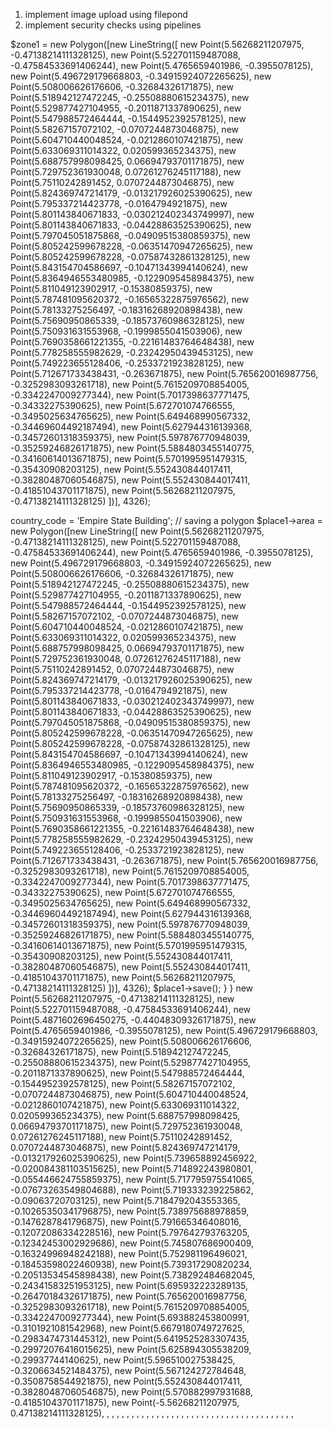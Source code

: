 1. implement image upload using filepond
2. implement security checks using pipelines

$zone1 = new Polygon([new LineString([
new Point(5.56268211207975, -0.47138214111328125),
new Point(5.522701159487088, -0.47584533691406244),
new Point(5.4765659401986, -0.3955078125),
new Point(5.496729179668803, -0.34915924072265625),
new Point(5.508006626176606, -0.32684326171875),
new Point(5.518942127472245, -0.25508880615234375),
new Point(5.529877427104955, -0.2011871337890625),
new Point(5.547988572464444, -0.1544952392578125),
new Point(5.58267157072102, -0.0707244873046875),
new Point(5.604710440048524, -0.0212860107421875),
new Point(5.633069311014322, 0.020599365234375),
new Point(5.688757998098425, 0.06694793701171875),
new Point(5.729752361930048, 0.07261276245117188),
new Point(5.75110242891452, 0.0707244873046875),
new Point(5.824369747214179, -0.013217926025390625),
new Point(5.795337214423778, -0.0164794921875),
new Point(5.801143840671833, -0.030212402343749997),
new Point(5.801143840671833, -0.04428863525390625),
new Point(5.797045051875868, -0.04909515380859375),
new Point(5.805242599678228, -0.06351470947265625),
new Point(5.805242599678228, -0.07587432861328125),
new Point(5.843154704586697, -0.10471343994140624),
new Point(5.8364946553480985, -0.1229095458984375),
new Point(5.811049123902917, -0.15380859375),
new Point(5.787481095620372, -0.16565322875976562),
new Point(5.78133275256497, -0.18316268920898438),
new Point(5.75690950865339, -0.18573760986328125),
new Point(5.750931631553968, -0.1999855041503906),
new Point(5.7690358661221355, -0.22161483764648438),
new Point(5.778258555982629, -0.23242950439453125),
new Point(5.749223655128406, -0.2533721923828125),
new Point(5.712671733438431, -0.263671875),
new Point(5.765620016987756, -0.3252983093261718),
new Point(5.7615209708854005, -0.3342247009277344),
new Point(5.7017398637771475, -0.34332275390625),
new Point(5.672701074766555, -0.3495025634765625),
new Point(5.649468990567332, -0.34469604492187494),
new Point(5.627944316139368, -0.34572601318359375),
new Point(5.597876770948039, -0.35259246826171875),
new Point(5.5884803455140775, -0.34160614013671875),
new Point(5.5701995951479315, -0.35430908203125),
new Point(5.552430844017411, -0.38280487060546875),
new Point(5.552430844017411, -0.41851043701171875),
new Point(5.56268211207975, -0.47138214111328125)
])], 4326);

<?php

namespace Database\Seeders;

use Domain\Delivery\ShippingZone;
use Grimzy\LaravelMysqlSpatial\Types\LineString;
use Grimzy\LaravelMysqlSpatial\Types\Point;
use Grimzy\LaravelMysqlSpatial\Types\Polygon;
use Illuminate\Database\Seeder;

class ShippingZoneSeeder extends Seeder
{
    public function run()
    {
        $place1 = new ShippingZone();
        $place1->country_code = 'Empire State Building';

        // saving a polygon
        $place1->area = new Polygon([new LineString([
        new Point(5.56268211207975, -0.47138214111328125),
        new Point(5.522701159487088, -0.47584533691406244),
        new Point(5.4765659401986, -0.3955078125),
        new Point(5.496729179668803, -0.34915924072265625),
        new Point(5.508006626176606, -0.32684326171875),
        new Point(5.518942127472245, -0.25508880615234375),
        new Point(5.529877427104955, -0.2011871337890625),
        new Point(5.547988572464444, -0.1544952392578125),
        new Point(5.58267157072102, -0.0707244873046875),
        new Point(5.604710440048524, -0.0212860107421875),
        new Point(5.633069311014322, 0.020599365234375),
        new Point(5.688757998098425, 0.06694793701171875),
        new Point(5.729752361930048, 0.07261276245117188),
        new Point(5.75110242891452, 0.0707244873046875),
        new Point(5.824369747214179, -0.013217926025390625),
        new Point(5.795337214423778, -0.0164794921875),
        new Point(5.801143840671833, -0.030212402343749997),
        new Point(5.801143840671833, -0.04428863525390625),
        new Point(5.797045051875868, -0.04909515380859375),
        new Point(5.805242599678228, -0.06351470947265625),
        new Point(5.805242599678228, -0.07587432861328125),
        new Point(5.843154704586697, -0.10471343994140624),
        new Point(5.8364946553480985, -0.1229095458984375),
        new Point(5.811049123902917, -0.15380859375),
        new Point(5.787481095620372, -0.16565322875976562),
        new Point(5.78133275256497, -0.18316268920898438),
        new Point(5.75690950865339, -0.18573760986328125),
        new Point(5.750931631553968, -0.1999855041503906),
        new Point(5.7690358661221355, -0.22161483764648438),
        new Point(5.778258555982629, -0.23242950439453125),
        new Point(5.749223655128406, -0.2533721923828125),
        new Point(5.712671733438431, -0.263671875),
        new Point(5.765620016987756, -0.3252983093261718),
        new Point(5.7615209708854005, -0.3342247009277344),
        new Point(5.7017398637771475, -0.34332275390625),
        new Point(5.672701074766555, -0.3495025634765625),
        new Point(5.649468990567332, -0.34469604492187494),
        new Point(5.627944316139368, -0.34572601318359375),
        new Point(5.597876770948039, -0.35259246826171875),
        new Point(5.5884803455140775, -0.34160614013671875),
        new Point(5.5701995951479315, -0.35430908203125),
        new Point(5.552430844017411, -0.38280487060546875),
        new Point(5.552430844017411, -0.41851043701171875),
        new Point(5.56268211207975, -0.47138214111328125)
        ])], 4326);
        $place1->save();
    }
}


          new Point(5.56268211207975, -0.47138214111328125),
          new Point(5.522701159487088, -0.47584533691406244),
          new Point(5.4871602696450275, -0.44048309326171875),
          new Point(5.4765659401986, -0.3955078125),
          new Point(5.496729179668803, -0.34915924072265625),
          new Point(5.508006626176606, -0.32684326171875),
          new Point(5.518942127472245, -0.25508880615234375),
          new Point(5.529877427104955, -0.2011871337890625),
          new Point(5.547988572464444, -0.1544952392578125),
          new Point(5.58267157072102, -0.0707244873046875),
          new Point(5.604710440048524, -0.0212860107421875),
          new Point(5.633069311014322, 0.020599365234375),
          new Point(5.688757998098425, 0.06694793701171875),
          new Point(5.729752361930048, 0.07261276245117188),
          new Point(5.75110242891452, 0.0707244873046875),
          new Point(5.824369747214179, -0.013217926025390625),
          new Point(5.739658892456922, -0.020084381103515625),
          new Point(5.714892243980801, -0.055446624755859375),
          new Point(5.717795975541065, -0.07673263549804688),
          new Point(5.719333239225862, -0.09063720703125),
          new Point(5.7184792043553365, -0.10265350341796875),
          new Point(5.738975688978859, -0.1476287841796875),
          new Point(5.791665346408016, -0.12072086334228516),
          new Point(5.797642793763205, -0.12342453002929686),
          new Point(5.745807686900409, -0.16324996948242188),
          new Point(5.752981196496021, -0.18453598022460938),
          new Point(5.739317290820234, -0.20513534545898438),
          new Point(5.738292484682045, -0.24341583251953125),
          new Point(5.695932223289135, -0.26470184326171875),
          new Point(5.765620016987756,  -0.3252983093261718),
          new Point(5.7615209708854005, -0.3342247009277344),
          new Point(5.693882453800991, -0.3101921081542968),
          new Point(5.6679180749727625, -0.2983474731445312),
          new Point(5.6419525283307435, -0.29972076416015625),
          new Point(5.625894305538209, -0.29937744140625),
          new Point(5.596510027538425, -0.3206634521484375),
          new Point(5.567124272784648, -0.3508758544921875),
          new Point(5.552430844017411, -0.38280487060546875),
          new Point(5.570882997931688, -0.41851043701171875),
          new Point(-5.56268211207975, 0.47138214111328125),
          




           
          
           ,
            
          
           ,
            
          ,
            
        
           ,
            
        
            ,
            
          
            ,
            
          
             ,
           
          
             ,
           
        
            ,
            
         
            ,
            
         
            ,
            
          
            ,
            
          
             ,
           
         
            ,
            
          
            ,
            
         
           ,
        
            ,
            
          
            ,
         
            ,
            
          
           ,
            
          
            ,
         
             ,
          
             ,
           
         
            ,
          
            ,
         
             ,
         
             ,
           
          
           ,
            
          
             ,
           
         
            ,
         
            ,
        
            ,
          
             ,
          
            ,
           
             ,
          
            ,
         
            ,
         
            ,
